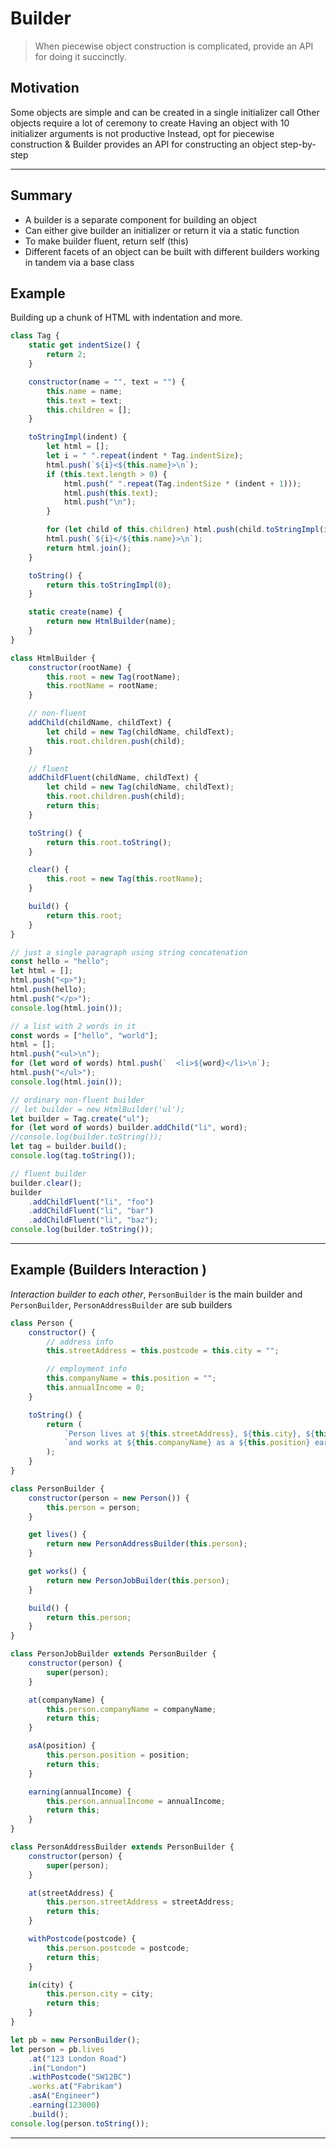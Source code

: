# Builder

> When piecewise object construction is complicated, provide an API for doing it succinctly.

## Motivation

Some objects are simple and can be created in a single initializer call
Other objects require a lot of ceremony to create
Having an object with 10 initializer arguments is not productive
Instead, opt for piecewise construction & Builder provides an API for constructing an object step-by- step

---

## Summary

- A builder is a separate component for building an object
- Can either give builder an initializer or return it via a static function
- To make builder fluent, return self (this)
- Different facets of an object can be built with different builders working in tandem via a base class

## Example

Building up a chunk of HTML with indentation and more.

```js
class Tag {
	static get indentSize() {
		return 2;
	}

	constructor(name = "", text = "") {
		this.name = name;
		this.text = text;
		this.children = [];
	}

	toStringImpl(indent) {
		let html = [];
		let i = " ".repeat(indent * Tag.indentSize);
		html.push(`${i}<${this.name}>\n`);
		if (this.text.length > 0) {
			html.push(" ".repeat(Tag.indentSize * (indent + 1)));
			html.push(this.text);
			html.push("\n");
		}

		for (let child of this.children) html.push(child.toStringImpl(indent + 1));
		html.push(`${i}</${this.name}>\n`);
		return html.join();
	}

	toString() {
		return this.toStringImpl(0);
	}

	static create(name) {
		return new HtmlBuilder(name);
	}
}

class HtmlBuilder {
	constructor(rootName) {
		this.root = new Tag(rootName);
		this.rootName = rootName;
	}

	// non-fluent
	addChild(childName, childText) {
		let child = new Tag(childName, childText);
		this.root.children.push(child);
	}

	// fluent
	addChildFluent(childName, childText) {
		let child = new Tag(childName, childText);
		this.root.children.push(child);
		return this;
	}

	toString() {
		return this.root.toString();
	}

	clear() {
		this.root = new Tag(this.rootName);
	}

	build() {
		return this.root;
	}
}

// just a single paragraph using string concatenation
const hello = "hello";
let html = [];
html.push("<p>");
html.push(hello);
html.push("</p>");
console.log(html.join());

// a list with 2 words in it
const words = ["hello", "world"];
html = [];
html.push("<ul>\n");
for (let word of words) html.push(`  <li>${word}</li>\n`);
html.push("</ul>");
console.log(html.join());

// ordinary non-fluent builder
// let builder = new HtmlBuilder('ul');
let builder = Tag.create("ul");
for (let word of words) builder.addChild("li", word);
//console.log(builder.toString());
let tag = builder.build();
console.log(tag.toString());

// fluent builder
builder.clear();
builder
	.addChildFluent("li", "foo")
	.addChildFluent("li", "bar")
	.addChildFluent("li", "baz");
console.log(builder.toString());
```

---

## Example (Builders Interaction )

_Interaction builder to each other_, `PersonBuilder` is the main builder and `PersonBuilder`, `PersonAddressBuilder` are sub builders

```js
class Person {
	constructor() {
		// address info
		this.streetAddress = this.postcode = this.city = "";

		// employment info
		this.companyName = this.position = "";
		this.annualIncome = 0;
	}

	toString() {
		return (
			`Person lives at ${this.streetAddress}, ${this.city}, ${this.postcode}\n` +
			`and works at ${this.companyName} as a ${this.position} earning ${this.annualIncome}`
		);
	}
}

class PersonBuilder {
	constructor(person = new Person()) {
		this.person = person;
	}

	get lives() {
		return new PersonAddressBuilder(this.person);
	}

	get works() {
		return new PersonJobBuilder(this.person);
	}

	build() {
		return this.person;
	}
}

class PersonJobBuilder extends PersonBuilder {
	constructor(person) {
		super(person);
	}

	at(companyName) {
		this.person.companyName = companyName;
		return this;
	}

	asA(position) {
		this.person.position = position;
		return this;
	}

	earning(annualIncome) {
		this.person.annualIncome = annualIncome;
		return this;
	}
}

class PersonAddressBuilder extends PersonBuilder {
	constructor(person) {
		super(person);
	}

	at(streetAddress) {
		this.person.streetAddress = streetAddress;
		return this;
	}

	withPostcode(postcode) {
		this.person.postcode = postcode;
		return this;
	}

	in(city) {
		this.person.city = city;
		return this;
	}
}

let pb = new PersonBuilder();
let person = pb.lives
	.at("123 London Road")
	.in("London")
	.withPostcode("SW12BC")
	.works.at("Fabrikam")
	.asA("Engineer")
	.earning(123000)
	.build();
console.log(person.toString());
```

---
